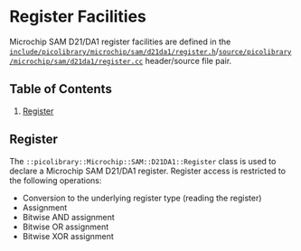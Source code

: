 # Register Facilities
Microchip SAM D21/DA1 register facilities are defined in the
[`include/picolibrary/microchip/sam/d21da1/register.h`](https://github.com/apcountryman/picolibrary-microchip-sam-d21da1/blob/main/include/picolibrary/microchip/sam/d21da1/register.h)/[`source/picolibrary/microchip/sam/d21da1/register.cc`](https://github.com/apcountryman/picolibrary-microchip-sam-d21da1/blob/main/source/picolibrary/microchip/sam/d21da1/register.cc)
header/source file pair.

## Table of Contents
1. [Register](#register)

## Register
The `::picolibrary::Microchip::SAM::D21DA1::Register` class is used to declare a Microchip
SAM D21/DA1 register.
Register access is restricted to the following operations:
- Conversion to the underlying register type (reading the register)
- Assignment
- Bitwise AND assignment
- Bitwise OR assignment
- Bitwise XOR assignment
